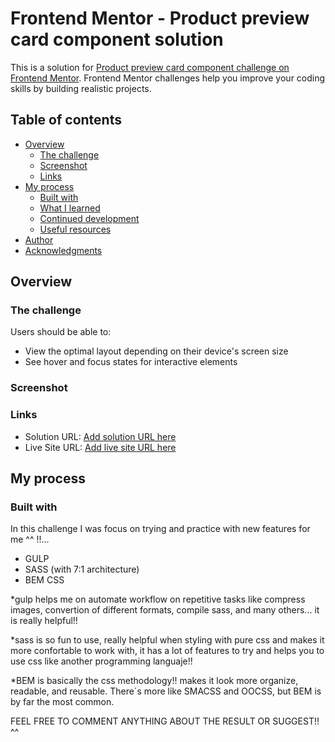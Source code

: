 # Frontend Mentor - Product preview card component solution

This is a solution for [Product preview card component challenge on Frontend Mentor](https://www.frontendmentor.io/challenges/product-preview-card-component-GO7UmttRfa). Frontend Mentor challenges help you improve your coding skills by building realistic projects.

## Table of contents

- [Overview](#overview)
  - [The challenge](#the-challenge)
  - [Screenshot](#screenshot)
  - [Links](#links)
- [My process](#my-process)
  - [Built with](#built-with)
  - [What I learned](#what-i-learned)
  - [Continued development](#continued-development)
  - [Useful resources](#useful-resources)
- [Author](#author)
- [Acknowledgments](#acknowledgments)

## Overview

### The challenge

Users should be able to:

- View the optimal layout depending on their device's screen size
- See hover and focus states for interactive elements

### Screenshot

### Links

- Solution URL: [Add solution URL here](https://github.com/marcotracercv/product_card_component)
- Live Site URL: [Add live site URL here](https://your-live-site-url.com)

## My process

### Built with

In this challenge I was focus on trying and practice with new features for me ^^ !!...

- GULP
- SASS (with 7:1 architecture)
- BEM CSS

\*gulp helps me on automate workflow on repetitive tasks like compress images, convertion of different formats, compile sass, and many others... it is really helpful!!

\*sass is so fun to use, really helpful when styling with pure css and makes it more confortable to work with, it has a lot of features to try and helps you to use css like another programming languaje!!

\*BEM is basically the css methodology!! makes it look more organize, readable, and reusable. There´s more like SMACSS and OOCSS, but BEM is by far the most common.

FEEL FREE TO COMMENT ANYTHING ABOUT THE RESULT OR SUGGEST!! ^^
